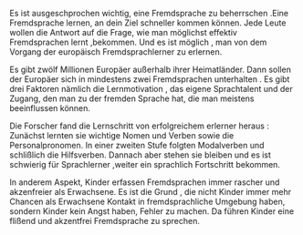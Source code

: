 

Es ist ausgeschprochen wichtig, eine Fremdsprache zu beherrschen .Eine Fremdsprache lernen, an dein Ziel schneller kommen können. Jede Leute wollen die Antwort auf die Frage, wie man möglichst effektiv Fremdsprachen lernt ,bekommen. Und es ist möglich , man von dem Vorgang der europäisch Fremdsprachlerner zu erlernen.

Es gibt zwölf Millionen Europäer außerhalb ihrer Heimatländer. Dann sollen der Europäer sich in mindestens zwei Fremdsprachen unterhalten . Es gibt drei Faktoren nämlich die Lernmotivation , das eigene Sprachtalent und der Zugang, den man zu der fremden Sprache hat,  die man meistens beeinflussen können.

Die Forscher fand die Lernschritt von erfolgreichem  erlerner heraus : Zunächst lernten sie wichtige Nomen und Verben sowie die Personalpronomen. In einer zweiten Stufe folgten Modalverben und schlißlich die Hilfsverben. Dannach aber stehen sie bleiben und es ist schwierig für Sprachlerner ,weiter ein sprachlich Fortschritt bekommen.

In anderem Aspekt, Kinder erfassen Fremdsprachen immer rascher und akzenfreier als Erwachsene. Es ist die Grund , die nicht Kinder immer mehr Chancen als Erwachsene Kontakt in fremdsprachliche Umgebung haben, sondern Kinder kein Angst haben, Fehler zu machen. Da führen Kinder eine flißend und akzentfrei Fremdsprache zu sprechen.

